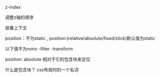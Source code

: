 z-index

调整z轴的顺序 

层叠上下文

position：不为static , position:(relative/absolute/fixed/stick)默认值为static

以下值不为nono
-filter
-transform


position: absolute 相对于它的包含块来定位 

什么是包含块？ css布局时的一个名词
<!-- 从里往外找父级第一个有定位的元素 -->